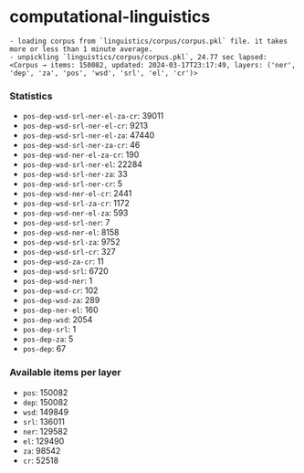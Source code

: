 # computational-linguistics

```shell
- loading corpus from `linguistics/corpus/corpus.pkl` file. it takes more or less than 1 minute average.
- unpickling `linguistics/corpus/corpus.pkl`, 24.77 sec lapsed: <Corpus → items: 150082, updated: 2024-03-17T23:17:49, layers: ('ner', 'dep', 'za', 'pos', 'wsd', 'srl', 'el', 'cr')>
```

### Statistics
- `pos-dep-wsd-srl-ner-el-za-cr`: 39011
- `pos-dep-wsd-srl-ner-el-cr`: 9213
- `pos-dep-wsd-srl-ner-el-za`: 47440
- `pos-dep-wsd-srl-ner-za-cr`: 46
- `pos-dep-wsd-ner-el-za-cr`: 190
- `pos-dep-wsd-srl-ner-el`: 22284
- `pos-dep-wsd-srl-ner-za`: 33
- `pos-dep-wsd-srl-ner-cr`: 5
- `pos-dep-wsd-ner-el-cr`: 2441
- `pos-dep-wsd-srl-za-cr`: 1172
- `pos-dep-wsd-ner-el-za`: 593
- `pos-dep-wsd-srl-ner`: 7
- `pos-dep-wsd-ner-el`: 8158
- `pos-dep-wsd-srl-za`: 9752
- `pos-dep-wsd-srl-cr`: 327
- `pos-dep-wsd-za-cr`: 11
- `pos-dep-wsd-srl`: 6720
- `pos-dep-wsd-ner`: 1
- `pos-dep-wsd-cr`: 102
- `pos-dep-wsd-za`: 289
- `pos-dep-ner-el`: 160
- `pos-dep-wsd`: 2054
- `pos-dep-srl`: 1
- `pos-dep-za`: 5
- `pos-dep`: 67

### Available items per layer
- `pos`: 150082
- `dep`: 150082
- `wsd`: 149849
- `srl`: 136011
- `ner`: 129582
- `el`: 129490
- `za`: 98542
- `cr`: 52518